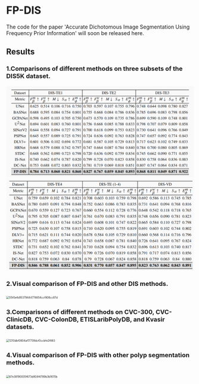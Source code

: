 # FP-DIS

The code for the paper 'Accurate Dichotomous Image Segmentation Using Frequency Prior Information' will soon be released here.

## Results

### 1.Comparisons of different methods on three subsets of the DIS5K dataset.

<img src="https://github.com/xiuyiqi/FP-DIS/blob/main/fig/%E5%BE%AE%E4%BF%A1%E5%9B%BE%E7%89%87_20251027192847_227_19.png" alt="ac5f6bda706393c9b6a3a4532d42025d" style="zoom: 50%;" />

<img src="https://github.com/xiuyiqi/FP-DIS/blob/main/fig/%E5%BE%AE%E4%BF%A1%E5%9B%BE%E7%89%87_20251027192905_228_19.png" alt="635ae04cf820ec5fc758477265414a81" style="zoom:50%;" />

### 2.Visual comparison of FP-DIS and other DIS methods.

<img src="C:\Users\星水\xwechat_files\wxid_rd0o3zroi0zg22_d789\temp\RWTemp\2025-10\55f0efb95379444774654ccf906cc87d.png" alt="55f0efb95379444774654ccf906cc87d" style="zoom:50%;" />

### 3.Comparisons of different methods on CVC-300, CVC-ClinicDB, CVC-ColonDB, ETISLaribPolyDB, and Kvasir datasets.

<img src="C:\Users\星水\xwechat_files\wxid_rd0o3zroi0zg22_d789\temp\RWTemp\2025-10\1210dbf0804af17739dcf0ccbfe2f863.png" alt="1210dbf0804af17739dcf0ccbfe2f863" style="zoom:50%;" />

### 4.Visual comparison of FP-DIS with other polyp segmentation methods.

<img src="C:\Users\星水\xwechat_files\wxid_rd0o3zroi0zg22_d789\temp\RWTemp\2025-10\67e38190005f673d804f4789b3b1670b.png" alt="67e38190005f673d804f4789b3b1670b" style="zoom:50%;" />
